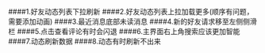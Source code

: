 ####1.好友动态列表下拉刷新
####2.好友动态列表上拉加载更多(顺序有问题，需要添加动画)
####3.最近消息底部未读消息
####4.新的好友请求移至左侧侧滑栏
####5.点击查看评论有时会闪退
####6.主界面右上角搜索应该更加智能
####7.动态刷新数据
####8.动态有时刷新不出来